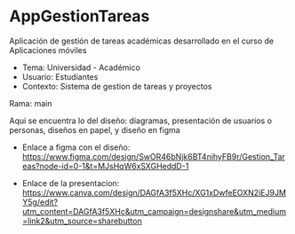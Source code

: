 # AppGestionTareas

Aplicación de gestión de tareas académicas desarrollado en el curso de Aplicaciones móviles

- Tema: Universidad - Académico
- Usuario: Estudiantes
- Contexto: Sistema de gestion de tareas y proyectos


Rama: main

Aqui se encuentra lo del diseño: diagramas, presentación de usuarios o personas, diseños en papel, y diseño en figma

- Enlace a figma con el diseño: https://www.figma.com/design/SwOR46bNjk6BT4nihyFB9r/Gestion_Tareas?node-id=0-1&t=MJsHqW6xSXGHeddD-1

- Enlace de la presentacion: https://www.canva.com/design/DAGfA3f5XHc/XG1xDwfeEOXN2iEJ9JMY5g/edit?utm_content=DAGfA3f5XHc&utm_campaign=designshare&utm_medium=link2&utm_source=sharebutton 
